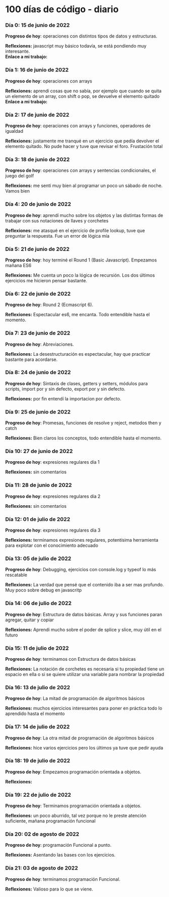 # 100 días de código - diario

### Día 0: 15 de junio de 2022

**Progreso de hoy**: operaciones con distintos tipos de datos y estructuras.

**Reflexiones:** javascript muy básico todavía, se está pondiendo muy interesante.  
**Enlace a mi trabajo:**

### Día 1: 16 de junio de 2022

**Progreso de hoy**: operaciones con arrays

**Reflexiones:** aprendi cosas que no sabía, por ejemplo que cuando se quita un elemento de un array, con shift o pop, se devuelve el elemento quitado
**Enlace a mi trabajo:**

### Día 2: 17 de junio de 2022

**Progreso de hoy**: operaciones con arrays y funciones, operadores de igualdad

**Reflexiones:** justamente me tranqué en un ejercicio que pedía devolver el elemento quitado. No pude hacer y tuve que revisar el foro. Frustación total

### Día 3: 18 de junio de 2022

**Progreso de hoy**: operaciones con arrays y sentencias condicionales, el juego del golf

**Reflexiones:** me sentí muy bien al programar un poco un sábado de noche. Vamos bien

### Día 4: 20 de junio de 2022

**Progreso de hoy**: aprendí mucho sobre los objetos y las distintas formas de trabajar con sus notaciones de llaves y corchetes

**Reflexiones:** me atasqué en el ejercicio de profile lookup, tuve que preguntar la respuesta. Fue un error de lógica mía

### Día 5: 21 de junio de 2022

**Progreso de hoy**: hoy terminé el Round 1 (Basic Javascript). Empezamos mañana ES6

**Reflexiones:** Me cuenta un poco la lógica de recursión. Los dos últimos ejercicios me hicieron pensar bastante.

### Día 6: 22 de junio de 2022

**Progreso de hoy**: Round 2 (Ecmascript 6).

**Reflexiones:** Espectacular es6, me encanta. Todo entendible hasta el momento.

### Día 7: 23 de junio de 2022

**Progreso de hoy**: Abreviaciones.

**Reflexiones:** La desestructuración es espectacular, hay que practicar bastante para acordarse.

### Día 8: 24 de junio de 2022

**Progreso de hoy**: Sintaxis de clases, getters y setters, módulos para scripts, import por y sin defecto, export por y sin defecto.

**Reflexiones:** por fin entendí la importacion por defecto.

### Día 9: 25 de junio de 2022

**Progreso de hoy**: Promesas, funciones de resolve y reject, metodos then y catch

**Reflexiones:** Bien claros los conceptos, todo entendible hasta el momento.

### Día 10: 27 de junio de 2022

**Progreso de hoy**: expresiones regulares día 1

**Reflexiones:** sin comentarios

### Día 11: 28 de junio de 2022

**Progreso de hoy**: expresiones regulares día 2

**Reflexiones:** sin comentarios


### Día 12: 01 de julio de 2022

**Progreso de hoy**: expresiones regulares día 3

**Reflexiones:** terminamos expresiones regulares, potentísima herramienta para explotar con el conocimiento adecuado

### Día 13: 05 de julio de 2022

**Progreso de hoy**: Debugging, ejercicios con console.log y typeof lo más rescatable

**Reflexiones:** La verdad que pensé que el contenido iba a ser mas profundo. Muy poco sobre debug en javascritp

### Día 14: 06 de julio de 2022

**Progreso de hoy**: Estructura de datos básicas. Array y sus funciones paran agregar, quitar y copiar

**Reflexiones:** Aprendi mucho sobre el poder de splice y slice, muy útil en el futuro

### Día 15: 11 de julio de 2022

**Progreso de hoy**: terminamos con Estructura de datos básicas

**Reflexiones:** La notación de corchetes es necesaria si tu propiedad tiene un espacio en ella o si se quiere utilizar una variable para nombrar la propiedad

### Día 16: 13 de julio de 2022

**Progreso de hoy**: La mitad de programación de algoritmos básicos

**Reflexiones:** muchos ejercicios interesantes para poner en práctica todo lo aprendido hasta el momento

### Día 17: 14 de julio de 2022

**Progreso de hoy**: La otra mitad de programación de algoritmos básicos

**Reflexiones:** hice varios ejercicios pero los últimos ya tuve que pedir ayuda

### Día 18: 19 de julio de 2022

**Progreso de hoy**: Empezamos programación orientada a objetos.

**Reflexiones:** 

### Día 19: 22 de julio de 2022

**Progreso de hoy**: Terminamos programación orientada a objetos.

**Reflexiones:** un poco aburrido, tal vez porque no le preste atención suficiente, mañana programación funcional

### Día 20: 02 de agosto de 2022

**Progreso de hoy**: programación Funcional a punto.

**Reflexiones:** Asentando las bases con los ejercicios.

### Día 21: 03 de agosto de 2022

**Progreso de hoy**: terminamos programación Funcional.

**Reflexiones:** Valioso para lo que se viene.
